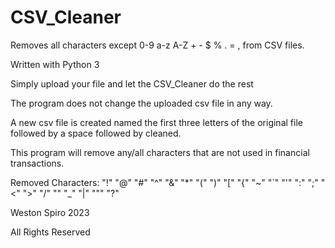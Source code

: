 # CSV_Cleaner
Removes all characters except 0-9 a-z A-Z + - $ % . = , from CSV files.

Written with Python 3

Simply upload your file and let the CSV_Cleaner do the rest

The program does not change the uploaded csv file in any way.

A new csv file is created named the first three letters of the original file followed by a space followed by cleaned.

This program will remove any/all characters that are not used in financial transactions.

Removed Characters: "!" "@" "#" "^" "&" "*" "(" ")" "[" "{" "~" "`" "'" ":" ";" "<" ">" "/" "" "_" "|" """ "?"

Weston Spiro 2023

All Rights Reserved
